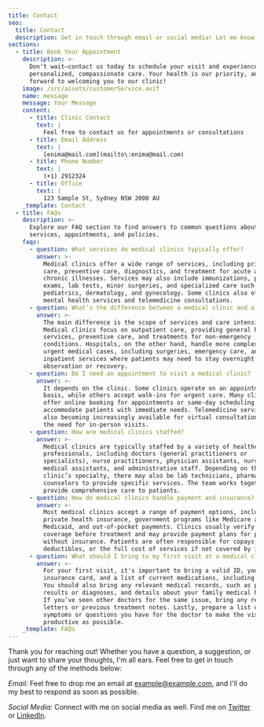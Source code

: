 ```yaml
---
title: Contact
seo:
  title: Contact
  description: Get in touch through email or social media! Let me know how I can help.
sections:
  - title: Book Your Appointment
    description: >-
      Don’t wait—contact us today to schedule your visit and experience
      personalized, compassionate care. Your health is our priority, and we look
      forward to welcoming you to our clinic!
    image: /src/assets/customerService.avif
    name: message
    message: Your Message
    content:
      - title: Clinic Contact
        text: |
          Feel free to contact us for appointments or consultations
      - title: Email Address
        text: |
          [enima@mail.com](mailto\:enima@mail.com)
      - title: Phone Number
        text: |
          (+1) 2912324
      - title: Office
        text: |
          123 Sample St, Sydney NSW 2000 AU
    _template: Contact
  - title: FAQs
    description: >-
      Explore our FAQ section to find answers to common questions about our
      services, appointments, and policies.
    faqs:
      - question: What services do medical clinics typically offer?
        answer: >-
          Medical clinics offer a wide range of services, including primary
          care, preventive care, diagnostics, and treatment for acute and
          chronic illnesses. Services may also include immunizations, physical
          exams, lab tests, minor surgeries, and specialized care such as
          pediatrics, dermatology, and gynecology. Some clinics also offer
          mental health services and telemedicine consultations.
      - question: What’s the difference between a medical clinic and a hospital?
        answer: >-
          The main difference is the scope of services and care intensity.
          Medical clinics focus on outpatient care, providing general health
          services, preventive care, and treatments for non-emergency
          conditions. Hospitals, on the other hand, handle more complex and
          urgent medical cases, including surgeries, emergency care, and
          inpatient services where patients may need to stay overnight for
          observation or recovery.
      - question: Do I need an appointment to visit a medical clinic?
        answer: >-
          It depends on the clinic. Some clinics operate on an appointment-only
          basis, while others accept walk-ins for urgent care. Many clinics now
          offer online booking for appointments or same-day scheduling to
          accommodate patients with immediate needs. Telemedicine services are
          also becoming increasingly available for virtual consultations without
          the need for in-person visits.
      - question: How are medical clinics staffed?
        answer: >-
          Medical clinics are typically staffed by a variety of healthcare
          professionals, including doctors (general practitioners or
          specialists), nurse practitioners, physician assistants, nurses,
          medical assistants, and administrative staff. Depending on the
          clinic’s specialty, there may also be lab technicians, pharmacists, or
          counselors to provide specific services. The team works together to
          provide comprehensive care to patients.
      - question: How do medical clinics handle payment and insurance?
        answer: >-
          Most medical clinics accept a range of payment options, including
          private health insurance, government programs like Medicare and
          Medicaid, and out-of-pocket payments. Clinics usually verify insurance
          coverage before treatment and may provide payment plans for patients
          without insurance. Patients are often responsible for copays,
          deductibles, or the full cost of services if not covered by insurance.
      - question: What should I bring to my first visit at a medical clinic?
        answer: >-
          For your first visit, it's important to bring a valid ID, your health
          insurance card, and a list of current medications, including dosages.
          You should also bring any relevant medical records, such as past test
          results or diagnoses, and details about your family medical history.
          If you’ve seen other doctors for the same issue, bring any referral
          letters or previous treatment notes. Lastly, prepare a list of any
          symptoms or questions you have for the doctor to make the visit as
          productive as possible.
    _template: FAQs
---
```


Thank you for reaching out! Whether you have a question, a suggestion, or just want to share your thoughts, I'm all ears. Feel free to get in touch through any of the methods below:

*Email:*
Feel free to drop me an email at [example@example.com](mailto:example@example.com), and I'll do my best to respond as soon as possible.

*Social Media:*
Connect with me on social media as well. Find me on [Twitter](https://twitter.com) or [LinkedIn](https://www.linkedin.com/).
